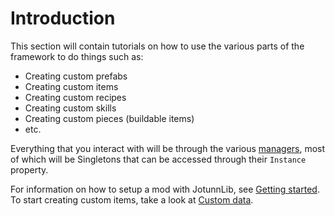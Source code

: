 # Introduction
This section will contain tutorials on how to use the various parts of the framework to do things such as:
- Creating custom prefabs
- Creating custom items
- Creating custom recipes
- Creating custom skills
- Creating custom pieces (buildable items)
- etc.

Everything that you interact with will be through the various [managers](xref:JotunnLib.Managers), most of which will be Singletons that can be accessed through their `Instance` property.

For information on how to setup a mod with JotunnLib, see [Getting started](getting-started.md). To start creating custom items, take a look at [Custom data](data/overview.md).